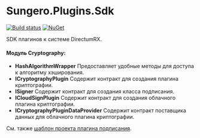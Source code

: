 # Sungero.Plugins.Sdk

[![Build status](https://ci.appveyor.com/api/projects/status/ioo5oo79dl8b5fh9/branch/master?svg=true)](https://ci.appveyor.com/project/hahat-maker/sungero-plugins-sdk/branch/master)
[![NuGet](https://img.shields.io/nuget/v/sungero.plugins.sdk.svg)](https://www.nuget.org/packages/Sungero.Plugins.Sdk/)

SDK плагинов к системе DirectumRX.

#### Модуль **Cryptography**:
* **HashAlgorithmWrapper** Предоставляет удобные методы для доступа к алгоритму хэширования.
* **ICryptographyPlugin** Содержит контракт для создания плагина криптографии.
* **ISigner** Содержит контракт для создания класса подписания.
* **ICloudSignPlugin** Содержит контракт для создания облачного плагина криптографии.
* **ICryptographyPluginDataProvider** Содержит контракт поставщика данных для облачного плагина криптографии.

См. также [шаблон проекта плагина подписания](https://github.com/DirectumCompany/Sungero.Plugins.Templates).
